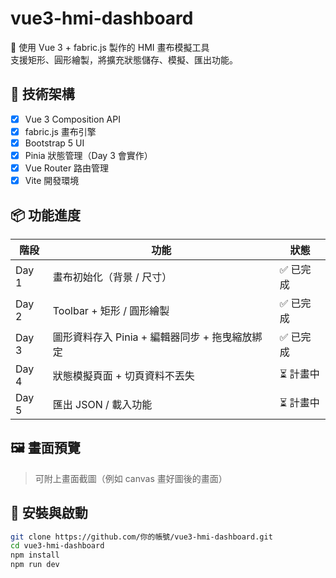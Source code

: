 # vue3-hmi-dashboard

🎨 使用 Vue 3 + fabric.js 製作的 HMI 畫布模擬工具  
支援矩形、圓形繪製，將擴充狀態儲存、模擬、匯出功能。

## 🔧 技術架構

- [x] Vue 3 Composition API
- [x] fabric.js 畫布引擎
- [x] Bootstrap 5 UI
- [x] Pinia 狀態管理（Day 3 會實作）
- [x] Vue Router 路由管理
- [x] Vite 開發環境

## 📦 功能進度

| 階段  | 功能                                           | 狀態      |
| ----- | ---------------------------------------------- | --------- |
| Day 1 | 畫布初始化（背景 / 尺寸）                      | ✅ 已完成 |
| Day 2 | Toolbar + 矩形 / 圓形繪製                      | ✅ 已完成 |
| Day 3 | 圖形資料存入 Pinia + 編輯器同步 + 拖曳縮放綁定 | ✅ 已完成 |
| Day 4 | 狀態模擬頁面 + 切頁資料不丟失                  | ⏳ 計畫中 |
| Day 5 | 匯出 JSON / 載入功能                           | ⏳ 計畫中 |

## 🖼️ 畫面預覽

> 可附上畫面截圖（例如 canvas 畫好圖後的畫面）

## 🚀 安裝與啟動

```bash
git clone https://github.com/你的帳號/vue3-hmi-dashboard.git
cd vue3-hmi-dashboard
npm install
npm run dev
```
